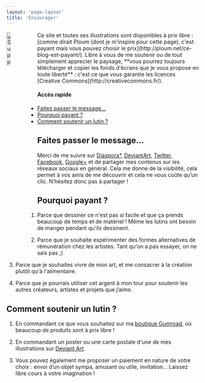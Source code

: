 ```yaml
---
layout: 'page-layout'
title: 'Encourager'
---
```


<img style="float:left; width:15%; margin-right: 1%" src="/website-img/icon-support.svg"  alt="Support a gnome icon" />
Ce site et toutes ses illustrations sont disponibles à prix libre&nbsp;: [comme dirait Ploum (dont je m'inspire pour cette page), c'est payant mais vous pouvez choisir le prix](http://ploum.net/ce-blog-est-payant/).
Libre à vous de me soutenir ou de tout simplement apprecier le paysage, **vous pourrez toujours télécharger et copier les fonds d'écrans que je vous propose en toute liberté** : c'est ce que vous garantie les licences [Creative Commons](http://creativecommons.fr/).

#### Accès rapide
- [Faites passer le message... ](#share)
- [Pourquoi payant ?](#why)
- [Comment soutenir un lutin ?](#support)

## <a name="share"></a>Faites passer le message...

Merci de me suivre sur [Diaspora*](https://framasphere.org/u/nylnook), [DeviantArt](http://nylnook.deviantart.com/), [Twitter](https://twitter.com/nylnook), [Facebook](https://www.facebook.com//nylnook), [Google+](https://plus.google.com/+Nylnook-art) et de partager mes contenus sur les réseaux sociaux en général. Cela me donne de la visibilité, cela permet à vos amis de me découvrir et cela ne vous coûte qu’un clic. N’hésitez donc pas à partager !

## <a name="why"></a>Pourquoi payant ?

1. Parce que dessiner ce n'est pas si facile et que ça prends beaucoup de temps et de matériel ! Même les lutins ont besoin de manger pendant qu'ils dessinent.

2. Parce que je souhaite expérimenter des formes alternatives de rémunération chez les artistes. Tant qu'on a pas essayer, on ne sais pas ;)

3. Parce que je souhaites vivre de mon art, et me consacrer à la création plutôt qu'à l'alimentaire.

4. Parce que je pourrais utiliser cet argent à mon tour pour soutenir les autres créateurs, artistes et projets que j’aime.

## <a name="support"></a>Comment soutenir un lutin ?

<!-- 1. Par [Flattr](https://flattr.com/profile/nylnook), pour les illustrations qui vous plaisent et/ou en s’abonnant au flattr du site lui-même (en cliquant deux fois sur le bouton Flattr). <small>Attention: 10% du don va à Flattr. Pas de remboursement possible. [Découvrez le principe de Flattr](https://flattr.com/howflattrworks).</small>

2. Par [Tipeee](https://www.tipeee.com/nylnook), afin de libérer les illustrations en diminuant les restriction de [leur licences Creative Commons](/fr/a-propos#fond-d-ecrans). <small>Attention: Tipeee prend une commission de 8%. Pas de remboursement possible.</small> -->

1. En commandant ce que vous souhaitez sur ma [boutique Gumroad](https://gumroad.com/nylnook), où beaucoup de produits sont à prix libre !

2. En commandant un poster ou une carte postale d'une de mes illustrations sur [Deviant Art](http://nylnook.deviantart.com/prints/).

3. Vous pouvez également me proposer un paiement en nature de votre choix : envoi d’un objet sympa, amusant ou utile, invitation… Laissez libre cours à votre imagination !
